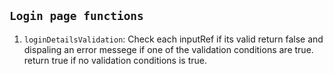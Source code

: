 ## `Login page functions`

1. `loginDetailsValidation`: Check each inputRef if its valid return false and dispaling an error messege if one of the validation conditions are true.
   return true if no validation conditions is true.
